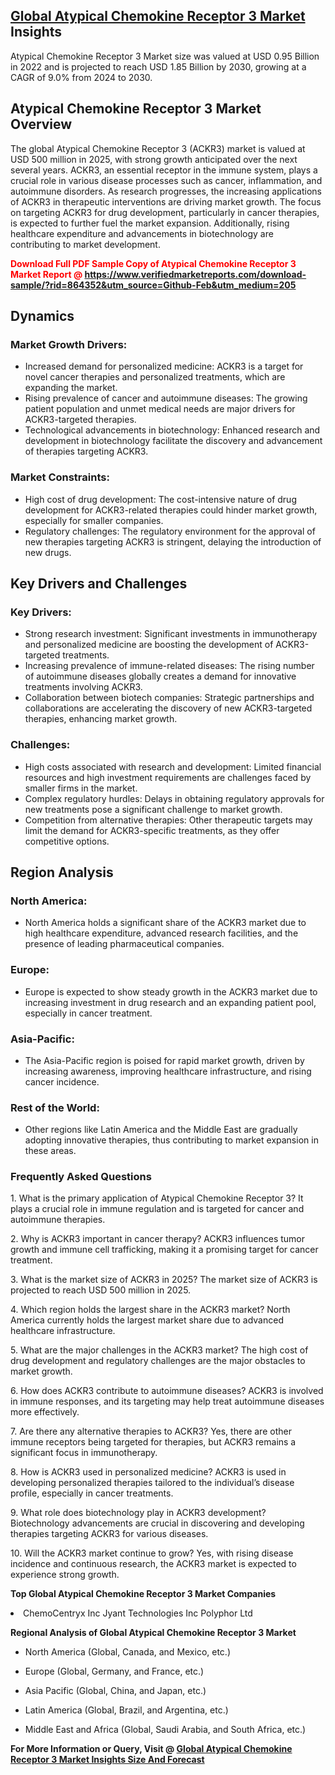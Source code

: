 <h2><a href="https://www.verifiedmarketreports.com/download-sample/?rid=864352&amp;utm_source=Github&amp;utm_medium=205" target="_blank">Global Atypical Chemokine Receptor 3 Market</a> Insights</h2><p>Atypical Chemokine Receptor 3 Market size was valued at USD 0.95 Billion in 2022 and is projected to reach USD 1.85 Billion by 2030, growing at a CAGR of 9.0% from 2024 to 2030.</p><p><h2>Atypical Chemokine Receptor 3 Market Overview</h2> <p>The global Atypical Chemokine Receptor 3 (ACKR3) market is valued at USD 500 million in 2025, with strong growth anticipated over the next several years. ACKR3, an essential receptor in the immune system, plays a crucial role in various disease processes such as cancer, inflammation, and autoimmune disorders. As research progresses, the increasing applications of ACKR3 in therapeutic interventions are driving market growth. The focus on targeting ACKR3 for drug development, particularly in cancer therapies, is expected to further fuel the market expansion. Additionally, rising healthcare expenditure and advancements in biotechnology are contributing to market development.</p> <p><strong><p><span class=""><span style="color: #ff0000;"><strong>Download Full PDF Sample Copy of Atypical Chemokine Receptor 3 Market Report</strong> @ </span><a href="https://www.verifiedmarketreports.com/download-sample/?rid=864352&amp;utm_source=Github-Feb&amp;utm_medium=205" target="_blank">https://www.verifiedmarketreports.com/download-sample/?rid=864352&amp;utm_source=Github-Feb&amp;utm_medium=205</a></span></p></strong></p> <h2>Dynamics</h2> <h3>Market Growth Drivers:</h3> <ul> <li>Increased demand for personalized medicine: ACKR3 is a target for novel cancer therapies and personalized treatments, which are expanding the market.</li> <li>Rising prevalence of cancer and autoimmune diseases: The growing patient population and unmet medical needs are major drivers for ACKR3-targeted therapies.</li> <li>Technological advancements in biotechnology: Enhanced research and development in biotechnology facilitate the discovery and advancement of therapies targeting ACKR3.</li> </ul> <h3>Market Constraints:</h3> <ul> <li>High cost of drug development: The cost-intensive nature of drug development for ACKR3-related therapies could hinder market growth, especially for smaller companies.</li> <li>Regulatory challenges: The regulatory environment for the approval of new therapies targeting ACKR3 is stringent, delaying the introduction of new drugs.</li> </ul> <h2>Key Drivers and Challenges</h2> <h3>Key Drivers:</h3> <ul> <li>Strong research investment: Significant investments in immunotherapy and personalized medicine are boosting the development of ACKR3-targeted treatments.</li> <li>Increasing prevalence of immune-related diseases: The rising number of autoimmune diseases globally creates a demand for innovative treatments involving ACKR3.</li> <li>Collaboration between biotech companies: Strategic partnerships and collaborations are accelerating the discovery of new ACKR3-targeted therapies, enhancing market growth.</li> </ul> <h3>Challenges:</h3> <ul> <li>High costs associated with research and development: Limited financial resources and high investment requirements are challenges faced by smaller firms in the market.</li> <li>Complex regulatory hurdles: Delays in obtaining regulatory approvals for new treatments pose a significant challenge to market growth.</li> <li>Competition from alternative therapies: Other therapeutic targets may limit the demand for ACKR3-specific treatments, as they offer competitive options.</li> </ul> <h2>Region Analysis</h2> <h3>North America:</h3> <ul> <li>North America holds a significant share of the ACKR3 market due to high healthcare expenditure, advanced research facilities, and the presence of leading pharmaceutical companies.</li> </ul> <h3>Europe:</h3> <ul> <li>Europe is expected to show steady growth in the ACKR3 market due to increasing investment in drug research and an expanding patient pool, especially in cancer treatment.</li> </ul> <h3>Asia-Pacific:</h3> <ul> <li>The Asia-Pacific region is poised for rapid market growth, driven by increasing awareness, improving healthcare infrastructure, and rising cancer incidence.</li> </ul> <h3>Rest of the World:</h3> <ul> <li>Other regions like Latin America and the Middle East are gradually adopting innovative therapies, thus contributing to market expansion in these areas.</li> </ul> <h3>Frequently Asked Questions</h3> <p>1. What is the primary application of Atypical Chemokine Receptor 3? It plays a crucial role in immune regulation and is targeted for cancer and autoimmune therapies.</p> <p>2. Why is ACKR3 important in cancer therapy? ACKR3 influences tumor growth and immune cell trafficking, making it a promising target for cancer treatment.</p> <p>3. What is the market size of ACKR3 in 2025? The market size of ACKR3 is projected to reach USD 500 million in 2025.</p> <p>4. Which region holds the largest share in the ACKR3 market? North America currently holds the largest market share due to advanced healthcare infrastructure.</p> <p>5. What are the major challenges in the ACKR3 market? The high cost of drug development and regulatory challenges are the major obstacles to market growth.</p> <p>6. How does ACKR3 contribute to autoimmune diseases? ACKR3 is involved in immune responses, and its targeting may help treat autoimmune diseases more effectively.</p> <p>7. Are there any alternative therapies to ACKR3? Yes, there are other immune receptors being targeted for therapies, but ACKR3 remains a significant focus in immunotherapy.</p> <p>8. How is ACKR3 used in personalized medicine? ACKR3 is used in developing personalized therapies tailored to the individual’s disease profile, especially in cancer treatments.</p> <p>9. What role does biotechnology play in ACKR3 development? Biotechnology advancements are crucial in discovering and developing therapies targeting ACKR3 for various diseases.</p> <p>10. Will the ACKR3 market continue to grow? Yes, with rising disease incidence and continuous research, the ACKR3 market is expected to experience strong growth.</p> </p><p><strong>Top Global Atypical Chemokine Receptor 3 Market Companies</strong></p><div data-test-id=""><p><li>ChemoCentryx Inc Jyant Technologies Inc Polyphor Ltd</li></p><div><strong>Regional Analysis of&nbsp;Global Atypical Chemokine Receptor 3 Market</strong></div><ul><li dir="ltr"><p dir="ltr">North America&nbsp;(Global, Canada, and Mexico, etc.)</p></li><li dir="ltr"><p dir="ltr">Europe (Global, Germany, and France, etc.)</p></li><li dir="ltr"><p dir="ltr">Asia Pacific&nbsp;(Global, China, and Japan, etc.)</p></li><li dir="ltr"><p dir="ltr">Latin America&nbsp;(Global, Brazil, and Argentina, etc.)</p></li><li dir="ltr">Middle East and Africa&nbsp;(Global, Saudi Arabia, and South Africa, etc.)</li></ul><p><strong>For More Information or Query, Visit @&nbsp;</strong><strong><a href="https://www.verifiedmarketreports.com/product/atypical-chemokine-receptor-3-market/?utm_source=Github&amp;utm_medium=205" target="_blank">Global Atypical Chemokine Receptor 3 Market Insights Size And Forecast</a></strong></p></div>
